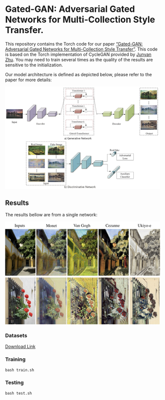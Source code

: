 # Gated-GAN: Adversarial Gated Networks for Multi-Collection Style Transfer.

This repository contains the Torch code for our paper [“Gated-GAN: Adversarial Gated Networks for Multi-Collection Style Transfer”](https://ieeexplore.ieee.org/document/8463508). This code is based on the Torch implementation of CycleGAN provided by [Junyan Zhu](https://github.com/junyanz/CycleGAN). You may need to train several times as the quality of the results are sensitive to the initialization.

Our model architecture is defined as depicted below, please refer to the paper for more details: 

<img src='imgs/architecture.jpg' width="500px"/>

## Results

The results bellow are from a single network:  

<img src='imgs/multistyle.jpg' width="500px"/>

### Datasets
[Download Link](https://drive.google.com/drive/folders/10N972-REqb1R0rqkAB4jRFuNnFijTEgC?usp=sharing)

### Training


    bash train.sh


### Testing

    bash test.sh

